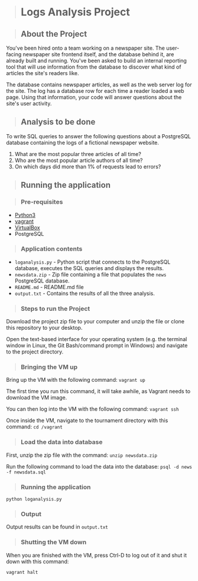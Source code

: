 ># Logs Analysis Project

>## About the Project
You've been hired onto a team working on a newspaper site. The user-facing newspaper site frontend itself, and the database behind it, are already built and running. You've been asked to build an internal reporting tool that will use information from the database to discover what kind of articles the site's readers like.

The database contains newspaper articles, as well as the web server log for the site. The log has a database row for each time a reader loaded a web page. Using that information, your code will answer questions about the site's user activity.

>## Analysis to be done
To write SQL queries to answer the following questions about a PostgreSQL database containing the logs of a fictional newspaper website.

1. What are the most popular three articles of all time?
2. Who are the most popular article authors of all time?
3. On which days did more than 1% of requests lead to errors?

>## Running the application

>### Pre-requisites
* [Python3](https://www.python.org/)
* [vagrant](https://www.vagrantup.com/)
* [VirtualBox](https://www.virtualbox.org/)
*   PostgreSQL

>### Application contents

* `loganalysis.py` - Python script that connects to the PostgreSQL database, executes the SQL queries and displays the results.
* `newsdata.zip` - Zip file containing a file that populates the `news` PostgreSQL database.
* `README.md` - README.md file
* `output.txt` - Contains the results of all the three analysis.

>### Steps to run the Project

Download the project zip file to your computer and unzip the file or clone this repository to your desktop.

Open the text-based interface for your operating system (e.g. the terminal window in Linux, the Git Bash/command prompt in Windows) and navigate to the project directory.

>### Bringing the VM up

Bring up the VM with the following command:
`vagrant up`

The first time you run this command, it will take awhile, as Vagrant needs to download the VM image.

You can then log into the VM with the following command:
`vagrant ssh`

Once inside the VM, navigate to the tournament directory with this command:
`cd /vagrant`

>### Load the data into database

First, unzip the zip file with the command:
`unzip newsdata.zip`

Run the following command to load the data into the database:
`psql -d news -f newsdata.sql`

>### Running the application
`python loganalysis.py`

>### Output
Output results can be found in `output.txt`

>### Shutting the VM down
When you are finished with the VM, press Ctrl-D to log out of it and shut it down with this command:

`vagrant halt`
